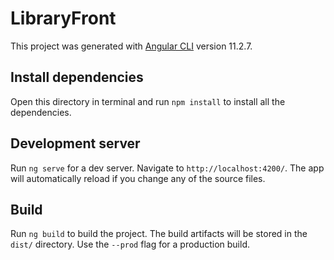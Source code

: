 # LibraryFront

This project was generated with [Angular CLI](https://github.com/angular/angular-cli) version 11.2.7.

## Install dependencies

Open this directory in terminal and run `npm install` to install all the dependencies.

## Development server

Run `ng serve` for a dev server. Navigate to `http://localhost:4200/`. The app will automatically reload if you change any of the source files.

## Build

Run `ng build` to build the project. The build artifacts will be stored in the `dist/` directory. Use the `--prod` flag for a production build.